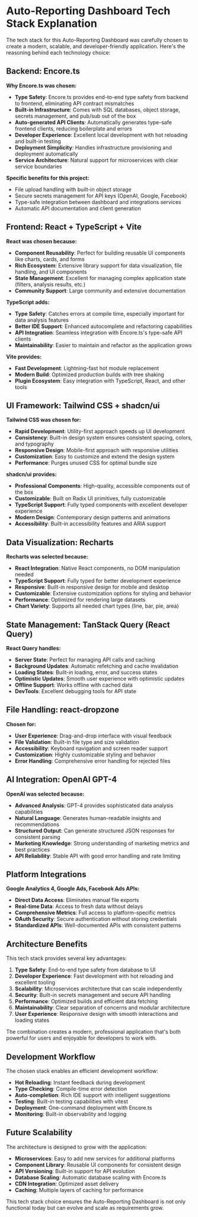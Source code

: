# Auto-Reporting Dashboard Tech Stack Explanation

The tech stack for this Auto-Reporting Dashboard was carefully chosen to create a modern, scalable, and developer-friendly application. Here's the reasoning behind each technology choice:

## Backend: Encore.ts

**Why Encore.ts was chosen:**
- **Type Safety**: Encore.ts provides end-to-end type safety from backend to frontend, eliminating API contract mismatches
- **Built-in Infrastructure**: Comes with SQL databases, object storage, secrets management, and pub/sub out of the box
- **Auto-generated API Clients**: Automatically generates type-safe frontend clients, reducing boilerplate and errors
- **Developer Experience**: Excellent local development with hot reloading and built-in testing
- **Deployment Simplicity**: Handles infrastructure provisioning and deployment automatically
- **Service Architecture**: Natural support for microservices with clear service boundaries

**Specific benefits for this project:**
- File upload handling with built-in object storage
- Secure secrets management for API keys (OpenAI, Google, Facebook)
- Type-safe integration between dashboard and integrations services
- Automatic API documentation and client generation

## Frontend: React + TypeScript + Vite

**React was chosen because:**
- **Component Reusability**: Perfect for building reusable UI components like charts, cards, and forms
- **Rich Ecosystem**: Extensive library support for data visualization, file handling, and UI components
- **State Management**: Excellent for managing complex application state (filters, analysis results, etc.)
- **Community Support**: Large community and extensive documentation

**TypeScript adds:**
- **Type Safety**: Catches errors at compile time, especially important for data analysis features
- **Better IDE Support**: Enhanced autocomplete and refactoring capabilities
- **API Integration**: Seamless integration with Encore.ts's type-safe API clients
- **Maintainability**: Easier to maintain and refactor as the application grows

**Vite provides:**
- **Fast Development**: Lightning-fast hot module replacement
- **Modern Build**: Optimized production builds with tree shaking
- **Plugin Ecosystem**: Easy integration with TypeScript, React, and other tools

## UI Framework: Tailwind CSS + shadcn/ui

**Tailwind CSS was chosen for:**
- **Rapid Development**: Utility-first approach speeds up UI development
- **Consistency**: Built-in design system ensures consistent spacing, colors, and typography
- **Responsive Design**: Mobile-first approach with responsive utilities
- **Customization**: Easy to customize and extend the design system
- **Performance**: Purges unused CSS for optimal bundle size

**shadcn/ui provides:**
- **Professional Components**: High-quality, accessible components out of the box
- **Customizable**: Built on Radix UI primitives, fully customizable
- **TypeScript Support**: Fully typed components with excellent developer experience
- **Modern Design**: Contemporary design patterns and animations
- **Accessibility**: Built-in accessibility features and ARIA support

## Data Visualization: Recharts

**Recharts was selected because:**
- **React Integration**: Native React components, no DOM manipulation needed
- **TypeScript Support**: Fully typed for better development experience
- **Responsive**: Built-in responsive design for mobile and desktop
- **Customizable**: Extensive customization options for styling and behavior
- **Performance**: Optimized for rendering large datasets
- **Chart Variety**: Supports all needed chart types (line, bar, pie, area)

## State Management: TanStack Query (React Query)

**React Query handles:**
- **Server State**: Perfect for managing API calls and caching
- **Background Updates**: Automatic refetching and cache invalidation
- **Loading States**: Built-in loading, error, and success states
- **Optimistic Updates**: Smooth user experience with optimistic updates
- **Offline Support**: Works offline with cached data
- **DevTools**: Excellent debugging tools for API state

## File Handling: react-dropzone

**Chosen for:**
- **User Experience**: Drag-and-drop interface with visual feedback
- **File Validation**: Built-in file type and size validation
- **Accessibility**: Keyboard navigation and screen reader support
- **Customization**: Highly customizable styling and behavior
- **Error Handling**: Comprehensive error handling for rejected files

## AI Integration: OpenAI GPT-4

**OpenAI was selected because:**
- **Advanced Analysis**: GPT-4 provides sophisticated data analysis capabilities
- **Natural Language**: Generates human-readable insights and recommendations
- **Structured Output**: Can generate structured JSON responses for consistent parsing
- **Marketing Knowledge**: Strong understanding of marketing metrics and best practices
- **API Reliability**: Stable API with good error handling and rate limiting

## Platform Integrations

**Google Analytics 4, Google Ads, Facebook Ads APIs:**
- **Direct Data Access**: Eliminates manual file exports
- **Real-time Data**: Access to fresh data without delays
- **Comprehensive Metrics**: Full access to platform-specific metrics
- **OAuth Security**: Secure authentication without storing credentials
- **Standardized APIs**: Well-documented APIs with consistent patterns

## Architecture Benefits

This tech stack provides several key advantages:

1. **Type Safety**: End-to-end type safety from database to UI
2. **Developer Experience**: Fast development with hot reloading and excellent tooling
3. **Scalability**: Microservices architecture that can scale independently
4. **Security**: Built-in secrets management and secure API handling
5. **Performance**: Optimized builds and efficient data fetching
6. **Maintainability**: Clear separation of concerns and modular architecture
7. **User Experience**: Responsive design with smooth interactions and loading states

The combination creates a modern, professional application that's both powerful for users and enjoyable for developers to work with.

## Development Workflow

The chosen stack enables an efficient development workflow:

- **Hot Reloading**: Instant feedback during development
- **Type Checking**: Compile-time error detection
- **Auto-completion**: Rich IDE support with intelligent suggestions
- **Testing**: Built-in testing capabilities with vitest
- **Deployment**: One-command deployment with Encore.ts
- **Monitoring**: Built-in observability and logging

## Future Scalability

The architecture is designed to grow with the application:

- **Microservices**: Easy to add new services for additional platforms
- **Component Library**: Reusable UI components for consistent design
- **API Versioning**: Built-in support for API evolution
- **Database Scaling**: Automatic database scaling with Encore.ts
- **CDN Integration**: Optimized asset delivery
- **Caching**: Multiple layers of caching for performance

This tech stack choice ensures the Auto-Reporting Dashboard is not only functional today but can evolve and scale as requirements grow.
